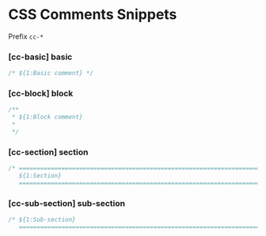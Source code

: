 # CSS Comments Snippets

Prefix `cc-*`

### [cc-basic] basic

```css
/* ${1:Basic comment} */
```

### [cc-block] block

```css
/**
 * ${1:Block comment}
 *
 */
```

### [cc-section] section

```css
/* ==========================================================================
   ${1:Section}
   ========================================================================== */
```

### [cc-sub-section] sub-section

```css
/* ${1:Sub-section}
   ========================================================================== */
```
